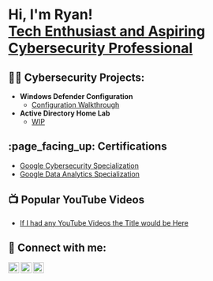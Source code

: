 <h1>Hi, I'm Ryan! <br/><a href="https://www.linkedin.com/in/ryanbmccloskey/">Tech Enthusiast and Aspiring Cybersecurity Professional</a>

<h2>👨‍💻 Cybersecurity Projects:</h2>

- <b>Windows Defender Configuration</b>
  - [Configuration Walkthrough](https://github.com/RBMCCLOSKEY/ADDLABURL)
- <b>Active Directory Home Lab</b>
  - [WIP](https://github.com/RBMCCLOSKEY/ADDLABURL) 

<h2>:page_facing_up: Certifications</h2>

- [Google Cybersecurity Specialization](https://www.coursera.org/account/accomplishments/specialization/certificate/LZJ3F9BNBTWP)
- [Google Data Analytics Specialization](https://www.coursera.org/account/accomplishments/specialization/certificate/DZRPM53R3XFU)

<h2>📺 Popular YouTube Videos</h2>

- [If I had any YouTube Videos the Title would be Here](https://www.youtube.com/watch?v=EnterVidInfoHere)


<h2> 🤳 Connect with me:</h2>

[<img align="left" alt="RyanMccloskey | YouTube" width="22px" src="https://cdn.jsdelivr.net/npm/simple-icons@v3/icons/youtube.svg" />][youtube]
[<img align="left" alt="RyanMccloskey | Twitter" width="22px" src="https://cdn.jsdelivr.net/npm/simple-icons@v3/icons/twitter.svg" />][twitter]
[<img align="left" alt="RyanMccloskey | LinkedIn" width="22px" src="https://cdn.jsdelivr.net/npm/simple-icons@v3/icons/linkedin.svg" />][linkedin]

[twitter]: https://twitter.com/3chevrons3
[youtube]: https://www.youtube.com/@ryanmccloskey8160
[linkedin]: https://linkedin.com/in/ryanbmccloskey

<!--
**RBMCCLOSKEY/RBMCCLOSKEY** is a ✨ _special_ ✨ repository because its `README.md` (this file) appears on your GitHub profile.

Here are some ideas to get you started:

- 🔭 I’m currently working on ...
- 🌱 I’m currently learning ...
- 👯 I’m looking to collaborate on ...
- 🤔 I’m looking for help with ...
- 💬 Ask me about ...
- 📫 How to reach me: ...
- 😄 Pronouns: ...
- ⚡ Fun fact: ...
-->
